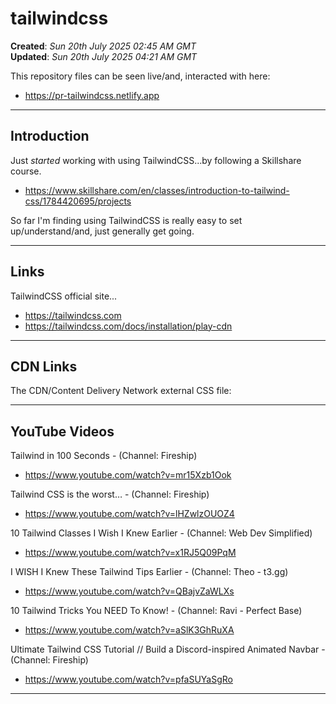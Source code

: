 # tailwindcss

**Created**: *Sun 20th July 2025 02:45 AM GMT*  
**Updated**: *Sun 20th July 2025 04:21 AM GMT*  

This repository files can be seen live/and, interacted with here:  
- https://pr-tailwindcss.netlify.app  

-----

## Introduction

Just *started* working with using TailwindCSS...by following a Skillshare course.  

- https://www.skillshare.com/en/classes/introduction-to-tailwind-css/1784420695/projects  

So far I'm finding using TailwindCSS is really easy to set up/understand/and, just generally get going.  

-----

## Links

TailwindCSS official site...    
- https://tailwindcss.com  
- https://tailwindcss.com/docs/installation/play-cdn

-----

## CDN Links

The CDN/Content Delivery Network external CSS file:  

> <script src="https://cdn.jsdelivr.net/npm/@tailwindcss/browser@4"></script>   

-----

## YouTube Videos

Tailwind in 100 Seconds - (Channel: Fireship)  
- https://www.youtube.com/watch?v=mr15Xzb1Ook

Tailwind CSS is the worst… - (Channel: Fireship)  
- https://www.youtube.com/watch?v=lHZwlzOUOZ4

10 Tailwind Classes I Wish I Knew Earlier - (Channel: Web Dev Simplified)   
- https://www.youtube.com/watch?v=x1RJ5Q09PqM

I WISH I Knew These Tailwind Tips Earlier - (Channel: Theo - t3․gg)  
- https://www.youtube.com/watch?v=QBajvZaWLXs  

10 Tailwind Tricks You NEED To Know! - (Channel: Ravi - Perfect Base)   
- https://www.youtube.com/watch?v=aSlK3GhRuXA    

Ultimate Tailwind CSS Tutorial // Build a Discord-inspired Animated Navbar - (Channel: Fireship)  
- https://www.youtube.com/watch?v=pfaSUYaSgRo  
  
-----
